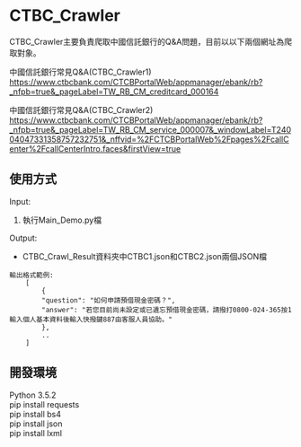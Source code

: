 # CTBC_Crawler
CTBC_Crawler主要負責爬取中國信託銀行的Q&A問題，目前以以下兩個網址為爬取對象。

中國信託銀行常見Q&A(CTBC_Crawler1)</br>
https://www.ctbcbank.com/CTCBPortalWeb/appmanager/ebank/rb?_nfpb=true&_pageLabel=TW_RB_CM_creditcard_000164</br>

中國信託銀行常見Q&A(CTBC_Crawler2)</br>
https://www.ctbcbank.com/CTCBPortalWeb/appmanager/ebank/rb?_nfpb=true&_pageLabel=TW_RB_CM_service_000007&_windowLabel=T24004047331358757232751&_nffvid=%2FCTCBPortalWeb%2Fpages%2FcallCenter%2FcallCenterIntro.faces&firstView=true</br>

## 使用方式
Input:</br>
1. 執行Main_Demo.py檔</br>

Output:</br>
* CTBC_Crawl_Result資料夾中CTBC1.json和CTBC2.json兩個JSON檔</br>



```
輸出格式範例:
    [
	    {
	    "question": "如何申請預借現金密碼？",
	    "answer": "若您目前尚未設定或已遺忘預借現金密碼，請撥打0800-024-365按1輸入個人基本資料後輸入快撥鍵887由客服人員協助。"
	    },
	    ..
    ]
```


## 開發環境
Python 3.5.2</br>
pip install requests</br>
pip install bs4</br>
pip install json</br>
pip install lxml</br>


